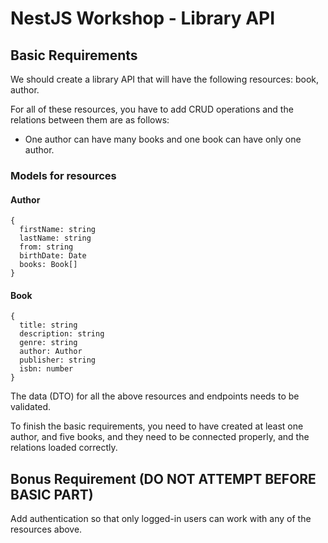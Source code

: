 # NestJS Workshop - Library API

## Basic Requirements

We should create a library API that will have the following resources: book, author.

For all of these resources, you have to add CRUD operations and the relations between them are as follows:

- One author can have many books and one book can have only one author.

### Models for resources

#### Author

```
{
  firstName: string
  lastName: string
  from: string
  birthDate: Date
  books: Book[]
}
```

#### Book

```
{
  title: string
  description: string
  genre: string
  author: Author
  publisher: string
  isbn: number
}
```

The data (DTO) for all the above resources and endpoints needs to be validated.

To finish the basic requirements, you need to have created at least one author, and five books, and they need to be connected properly, and the relations loaded correctly.

## Bonus Requirement (DO NOT ATTEMPT BEFORE BASIC PART)

Add authentication so that only logged-in users can work with any of the resources above.
